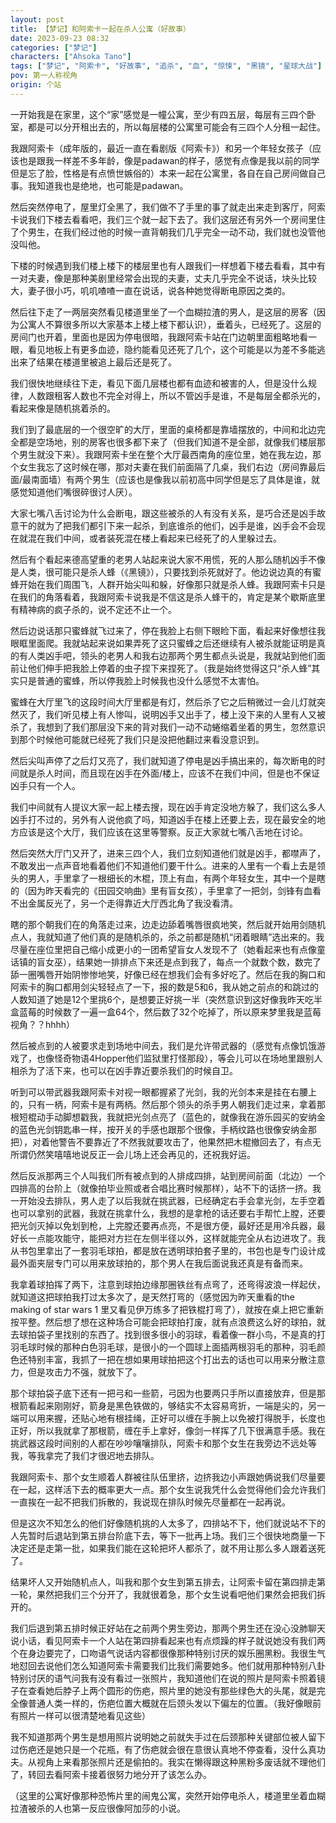 ```yaml
---
layout: post
title: 【梦记】和阿索卡一起在杀人公寓（好故事）
date: 2023-09-23 08:32
categories: ["梦记"]
characters: ["Ahsoka Tano"]
tags: ["梦记", "阿索卡", "好故事", "追杀", "血", "惊悚", "黑镜", "星球大战"]
pov: 第一人称视角
origin: 个站
---
```


一开始我是在家里，这个“家”感觉是一幢公寓，至少有四五层，每层有三四个卧室，都是可以分开租出去的，所以每层楼的公寓里可能会有三四个人分租一起住。

我跟阿索卡（成年版的，最近一直在看剧版《阿索卡》）和另一个年轻女孩子（应该也是跟我一样差不多年龄，像是padawan的样子，感觉有点像是我以前的同学但是忘了脸，性格是有点愤世嫉俗的）本来一起在公寓里，各自在自己房间做自己事。我知道我也是绝地，也可能是padawan。

然后突然停电了，屋里灯全黑了，我们做不了手里的事了就走出来走到客厅，阿索卡说我们下楼去看看吧，我们三个就一起下去了。我们这层还有另外一个房间里住了个男生，在我们经过他的时候一直背朝我们几乎完全一动不动，我们就也没管他没叫他。

下楼的时候遇到我们楼上楼下的楼层里也有人跟我们一样想着下楼去看看，其中有一对夫妻，像是那种美剧里经常会出现的夫妻，丈夫几乎完全不说话，块头比较大，妻子很小巧，叽叽喳喳一直在说话，说各种她觉得断电原因之类的。

然后往下走了一两层突然看见楼道里坐了一个血糊拉渣的男人，是这层的房客（因为公寓人不算很多所以大家基本上楼上楼下都认识），垂着头，已经死了。这层的房间门也开着，里面也是因为停电很暗，我跟阿索卡站在门边朝里面粗略地看一眼，看见地板上有更多血迹，隐约能看见还死了几个，这个可能是以为差不多能逃出来了结果在楼道里被追上最后还是死了。

我们很快地继续往下走，看见下面几层楼也都有血迹和被害的人，但是没什么规律，人数跟租客人数也不完全对得上，所以不管凶手是谁，不是每层全都杀光的，看起来像是随机挑着杀的。

我们到了最底层的一个很空旷的大厅，里面的桌椅都是靠墙摆放的，中间和北边完全都是空场地，别的房客也很多都下来了（但我们知道不是全部，就像我们楼层那个男生就没下来）。我跟阿索卡坐在整个大厅最西南角的座位里，她在我左边，那个女生我忘了这时候在哪，那对夫妻在我们前面隔了几桌，我们右边（房间靠最后面/最南面墙）有两个男生（应该也是像我以前初高中同学但是忘了具体是谁，就感觉知道他们嘴很碎很讨人厌）。

大家七嘴八舌讨论为什么会断电，跟这些被杀的人有没有关系，是巧合还是凶手故意干的就为了把我们都引下来一起杀，到底谁杀的他们，凶手是谁，凶手会不会现在就混在我们中间，或者装死混在楼上看起来已经死了的人里躲过去。

然后有个看起来德高望重的老男人站起来说大家不用慌，死的人那么随机凶手不像是人类，很可能只是杀人蜂（《黑镜》），只要找到杀死就好了。他边说边真的有蜜蜂开始在我们周围飞，人群开始尖叫和躲，好像那只就是杀人蜂。我跟阿索卡只是在我们的角落看着，我跟阿索卡说我是不信这是杀人蜂干的，肯定是某个歇斯底里有精神病的疯子杀的，说不定还不止一个。

然后边说话那只蜜蜂就飞过来了，停在我脸上右侧下眼睑下面，看起来好像想往我眼眶里面爬。我就站起来说如果弄死了这只蜜蜂之后还继续有人被杀就能证明是真的有人类凶手吧，领头的老男人和我右边那两个男生都点头说是，我就站到他们面前让他们伸手把我脸上停着的虫子捏下来捏死了。（我是始终觉得这只“杀人蜂”其实只是普通的蜜蜂，所以停我脸上时候我也没什么感觉不太害怕。

蜜蜂在大厅里飞的这段时间大厅里都是有灯，然后杀了它之后稍微过一会儿灯就突然灭了，我们听见楼上有人惨叫，说明凶手又出手了，楼上没下来的人里有人又被杀了，我想到了我们那层没下来的背对我们一动不动蜷缩着坐着的男生，忽然意识到那个时候他可能就已经死了我们只是没把他翻过来看没意识到。

然后尖叫声停了之后灯又亮了，我们就知道了停电是凶手搞出来的，每次断电的时间就是杀人时间，而且现在凶手在外面/楼上，应该不在我们中间，但是也不保证凶手只有一个人。

我们中间就有人提议大家一起上楼去搜，现在凶手肯定没地方躲了，我们这么多人凶手打不过的，另外有人说他疯了吗，知道凶手在楼上还要上去，现在最安全的地方应该是这个大厅，我们应该在这里等警察。反正大家就七嘴八舌地在讨论。

然后突然大厅门又开了，进来三四个人，我们立刻知道他们就是凶手，都噤声了，不敢发出一点声音地看着他们不知道他们要干什么。进来的人里有一个看上去是领头的男人，手里拿了一根细长的木棍，顶上有血，有两个年轻女生，其中一个是瞎的（因为昨天看完的《田园交响曲》里有盲女孩），手里拿了一把剑，剑锋有血看不出金属反光了，另一个走得靠近大厅西北角了我没看清。

瞎的那个朝我们在的角落走过来，边走边舔着嘴唇很疯地笑，然后就开始用剑随机点人，我就知道了他们真的是随机杀的，杀之前都是随机“闭着眼睛”选出来的。我尽量在座位里把自己缩小成更小的一团希望盲女人发现不了（她看起来也有点像童话镇的盲女巫），结果她一排排点下来还是点到我了，每点一个就数个数，数完了舔一圈嘴唇开始阴惨惨地笑，好像已经在想我们会有多好吃了。然后在我的胸口和阿索卡的胸口都用剑尖轻轻点了一下，报的数是5和6，我从她之前点的和跳过的人数知道了她是12个里挑6个，是想要正好挑一半（突然意识到这好像我昨天吃半盒蓝莓的时候数了一遍一盒64个，然后数了32个吃掉了，所以原来梦里我是蓝莓视角？？hhhh）

然后被点到的人被要求走到场地中间去，我们是允许带武器的（感觉有点像饥饿游戏了，也像怪奇物语4Hopper他们监狱里打怪那段），等会儿可以在场地里跟别人相杀为了活下来，也可以在凶手靠近要杀我们的时候自卫。

听到可以带武器我跟阿索卡对视一眼都握紧了光剑，我的光剑本来是挂在右腰上的，只有一柄，阿索卡是有两柄。然后那个领头的杀手男人朝我们走过来，拿着那根短棍动手动脚想戳我，我就把光剑点亮了（蓝色的，就像我在游乐园买的安纳金的蓝色光剑钥匙串一样，按开关的手感也跟那个很像，手柄纹路也很像安纳金那把），对着他警告不要靠近了不然我就要攻击了，他果然把木棍撤回去了，有点无所谓仍然笑嘻嘻地说反正一会儿场上还会再见的，还祝我好运。

然后反派那两三个人叫我们所有被点到的人排成四排，站到房间前面（北边）一个四排高的台阶上（就像拍毕业照或者合唱比赛时候那样），站不下的话挤一挤。我一开始没去排队，男人走了以后我就在挑武器，已经确定右手会拿光剑，左手空着也可以拿别的武器，我就在挑拿什么，我想的是拿枪的话还要右手帮忙上膛，还要把光剑灭掉以免划到枪，上完膛还要再点亮，不是很方便，最好还是用冷兵器，最好长一点能攻能守，能把对方拦在左侧半径以外，这样就能完全从右边进攻了。我从书包里拿出了一套羽毛球拍，都是放在透明球拍套子里的，书包也是专门设计成最外面夹层专门可以用来放球拍的，那个男人在我后面说我还真是有备而来。

我拿着球拍挥了两下，注意到球拍边缘那圈铁丝有点弯了，还弯得波浪一样起伏，就知道这把球拍我打过太多次了，是天然打弯的（感觉因为昨天重看的the making of star wars 1 里又看见伊万练多了把铁棍打弯了），就按在桌上把它重新按平整。然后想了想在这种场合可能会把球拍打废，就有点浪费这么好的球拍，就去球拍袋子里找别的东西了。找到很多很小的羽球，看着像一群小鸟，不是真的打羽毛球时候的那种白色羽毛球，是很小的一个圆球上面插两根羽毛的那种，羽毛颜色还特别丰富，我抓了一把在想如果用球拍把这个打出去的话也可以用来分散注意力，但是攻击力不强，就放下了。

那个球拍袋子底下还有一把弓和一些箭，弓因为也要两只手所以直接放弃，但是那根箭看起来刚刚好，箭身是黑色铁做的，够结实不太容易弯折，一端是尖的，另一端可以用来握，还贴心地有根挂绳，正好可以缠在手腕上以免被打得脱手，长度也正好，所以我就拿了那根箭，缠在手上拿好，像剑一样挥了几下很满意手感。我在挑武器这段时间别的人都在吵吵嚷嚷排队，阿索卡和那个女生在我旁边不远处等我，等我拿完了我们才很迟地去排队。

我跟阿索卡、那个女生顺着人群被往队伍里挤，边挤我边小声跟她俩说我们尽量要在一起，这样活下去的概率更大一点。那个女生说我凭什么会觉得他们会允许我们一直挨在一起不把我们拆散的，我说现在排队时候先尽量都在一起再说。

但是这次不知怎么的他们好像随机挑的人太多了，四排站不下，他们就说站不下的人先暂时后退站到第五排台阶底下去，等下一批再上场。我们三个很快地商量一下决定还是走第一批，如果我们能在这轮把坏人都杀了，就不用让那么多人跟着送死了。

结果坏人又开始随机点人，叫我和那个女生到第五排去，让阿索卡留在第四排走第一轮，果然把我们三个分开了，我就很着急，那个女生说看吧他们果然会把我们拆开的。

我们后退到第五排时候正好站在之前两个男生旁边，那两个男生还在没心没肺聊天说小话，看见阿索卡一个人站在第四排看起来也有点烦躁的样子就说她没有我们两个在身边要完了，口吻语气说话内容都很像那种特别讨厌的娱乐圈黑粉。我很生气地怼回去说他们怎么知道阿索卡需要我们比我们需要她多。他们就用那种特别八卦特别讨厌的语气问我有没有看过一张照片，我知道他们在说的照片是阿索卡照着镜子在查看她后脖子上两个圆形的伤疤，照片里的她没有那些绿色大的头尾，就是完全像普通人类一样的，伤疤位置大概就在后颈头发以下偏左的位置。（我好像眼前有照片一样可以很清楚地看见这些）

我不知道那两个男生是想用照片说明她之前就失手过在后颈那种关键部位被人留下过伤疤还是她只是一个花瓶，有了伤疤就会很在意很认真地不停查看，没什么真功夫。从视角上来看那张照片还是偷拍的。我实在懒得跟这种黑粉多废话就不理他们了，转回去看阿索卡接着很努力地分开了该怎么办。

（这里的公寓好像那种恐怖片里的闹鬼公寓，突然开始停电杀人，楼道里坐着血糊拉渣被杀的人也第一反应很像阿加莎的小说。
